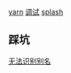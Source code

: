 [yarn](https://reactnative.dev/blog/2024/04/22/release-0.74#yarn-3-for-new-projects)
[调试](https://fbflipper.com/)
[splash](https://github.com/zoontek/react-native-bootsplash?tab=readme-ov-file#full-command-usage-example)

## 踩坑
[无法识别别名](https://github.com/tleunen/babel-plugin-module-resolver/issues/354#issuecomment-475858527)